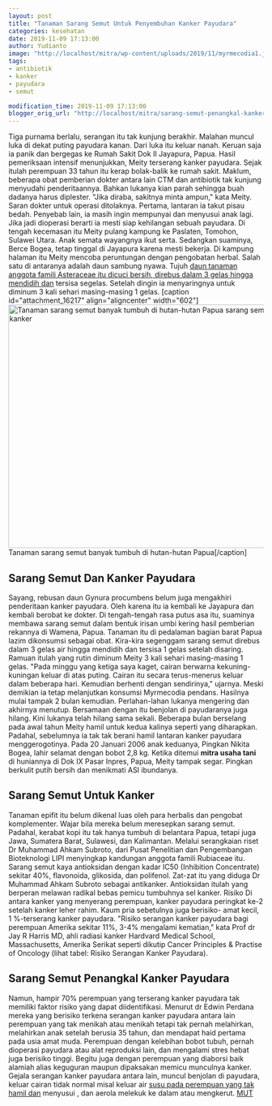 ```yaml
---
layout: post
title: "Tanaman Sarang Semut Untuk Penyembuhan Kanker Payudara"
categories: kesehatan
date: 2019-11-09 17:13:00
author: Yudianto
image: "http://localhost/mitra/wp-content/uploads/2019/11/myrmecodia1.jpg"
tags:
- antibiotik
- kanker
- payudara
- semut

modification_time: 2019-11-09 17:13:00
blogger_orig_url: "http://localhost/mitra/sarang-semut-penangkal-kanker-payudara.html"
---
```


Tiga purnama berlalu, serangan itu tak kunjung berakhir. Malahan muncul luka di dekat puting payudara kanan. Dari luka itu keluar nanah. Keruan saja ia panik dan bergegas ke Rumah Sakit Dok II Jayapura, Papua.
Hasil pemeriksaan intensif menunjukkan, Meity terserang kanker payudara. Sejak itulah perempuan 33 tahun itu kerap bolak-balik ke rumah sakit. Maklum, beberapa obat pemberian dokter antara lain CTM dan antibiotik tak kunjung menyudahi penderitaannya.
Bahkan lukanya kian parah sehingga buah dadanya harus diplester. "Jika diraba, sakitnya minta ampun," kata Meity. Saran dokter untuk operasi ditolaknya. Pertama, lantaran ia takut pisau bedah.
Penyebab lain, ia masih ingin mempunyai dan menyusui anak lagi. Jika jadi dioperasi berarti ia mesti siap kehilangan sebuah payudara. Di tengah kecemasan itu Meity pulang kampung ke Paslaten, Tomohon, Sulawei Utara.
Anak semata wayangnya ikut serta. Sedangkan suaminya, Berce Bogea, tetap tinggal di Jayapura karena mesti bekerja. Di kampung halaman itu Meity mencoba peruntungan dengan pengobatan herbal.
Salah satu di antaranya adalah daun sambung nyawa. Tujuh <a class="" style="width: auto !important;" href="http://127.0.0.1/mitra/air-rebusan-daun-saga-obat-hepatitis.html" data-wpil-post-to-id="">daun tanaman anggota famili Asteraceae itu dicuci bersih, direbus dalam 3 gelas hingga mendidih dan</a> tersisa segelas. Setelah dingin ia menyaringnya untuk diminum 3 kali sehari masing-masing 1 gelas.
[caption id="attachment_16217" align="aligncenter" width="602"]<a href="http://127.0.0.1/mitra/wp-content/uploads/2019/11/semut_602x480.jpg"><img class="wp-image-16217 size-full" src="http://127.0.0.1/mitra/wp-content/uploads/2019/11/semut_602x480.jpg" alt="Tanaman sarang semut banyak tumbuh di hutan-hutan Papua sarang semut untuk kanker" width="602" height="480" /></a> Tanaman sarang semut banyak tumbuh di hutan-hutan Papua[/caption]
<h2>Sarang Semut Dan Kanker Payudara</h2>
Sayang, rebusan daun Gynura procumbens belum juga mengakhiri penderitaan kanker payudara. Oleh karena itu ia kembali ke Jayapura dan kembali berobat ke dokter. Di tengah-tengah rasa putus asa itu, suaminya membawa sarang semut dalam bentuk irisan umbi kering hasil pemberian rekannya di Wamena, Papua. Tanaman itu di pedalaman bagian barat Papua lazim dikonsumsi sebagai obat.
Kira-kira segenggam sarang semut direbus dalam 3 gelas air hingga mendidih dan tersisa 1 gelas setelah disaring. Ramuan itulah yang rutin diminum Meity 3 kali sehari masing-masing 1 gelas.
"Pada minggu yang ketiga saya kaget, cairan berwarna kekuning-kuningan keluar di atas puting. Cairan itu secara terus-menerus keluar dalam beberapa hari. Kemudian berhenti dengan sendirinya," ujarnya.
Meski demikian ia tetap melanjutkan konsumsi Myrmecodia pendans. Hasilnya mulai tampak 2 bulan kemudian. Perlahan-lahan lukanya mengering dan akhirnya menutup.
Bersamaan dengan itu benjolan di payudaranya juga hilang. Kini lukanya telah hilang sama sekali. Beberapa bulan berselang pada awal tahun Meity hamil untuk kedua kalinya seperti yang diharapkan.
Padahal, sebelumnya ia tak tak berani hamil lantaran kanker payudara menggerogotinya. Pada 20 Januari 2006 anak keduanya, Pingkan Nikita Bogea, lahir selamat dengan bobot 2,8 kg. Ketika ditemui <b>mitra usaha tani</b> di huniannya di Dok IX Pasar Inpres, Papua, Meity tampak segar. Pingkan berkulit putih bersih dan menikmati ASI ibundanya.
<h2>Sarang Semut Untuk Kanker</h2>
Tanaman epifit itu belum dikenal luas oleh para herbalis dan pengobat komplementer. Wajar bila mereka belum meresepkan sarang semut. Padahal, kerabat kopi itu tak hanya tumbuh di belantara Papua, tetapi juga Jawa, Sumatera Barat, Sulawesi, dan Kalimantan.
Melalui serangkaian riset Dr Muhammad Ahkam Subroto, dari Pusat Penelitian dan Pengembangan Bioteknologi LIPI menyingkap kandungan anggota famili Rubiaceae itu.
Sarang semut kaya antioksidan dengan kadar IC50 (Inhibition Concentrate) sekitar 40%, flavonoida, glikosida, dan polifenol. Zat-zat itu yang diduga Dr Muhammad Ahkam Subroto sebagai antikanker. Antioksidan itulah yang berperan melawan radikal bebas pemicu tumbuhnya sel kanker. Risiko
Di antara kanker yang menyerang perempuan, kanker payudara peringkat ke-2 setelah kanker leher rahim. Kaum pria sebetulnya juga berisiko- amat kecil, 1 %-terserang kanker payudara.
"Risiko serangan kanker payudara bagi perempuan Amerika sekitar 11%, 3-4% mengalami kematian," kata Prof dr Jay R Harris MD, ahli radiasi kanker Hardvard Medical School, Massachusetts, Amerika Serikat seperti dikutip Cancer Principles &amp; Practise of Oncology (lihat tabel: Risiko Serangan Kanker Payudara).
<h2>Sarang Semut Penangkal Kanker Payudara</h2>
Namun, hampir 70% perempuan yang terserang kanker payudara tak memiliki faktor risiko yang dapat diidentifikasi. Menurut dr Edwin Perdana mereka yang berisiko terkena serangan kanker payudara antara lain perempuan yang tak menikah atau menikah tetapi tak pernah melahirkan, melahirkan anak setelah berusia 35 tahun, dan mendapat haid pertama pada usia amat muda.
Perempuan dengan kelebihan bobot tubuh, pernah dioperasi payudara atau alat reproduksi lain, dan mengalami stres hebat juga berisiko tinggi. Begitu juga dengan perempuan yang diaborsi baik alamiah alias keguguran maupun dipaksakan memicu munculnya kanker.
Gejala serangan kanker payudara antara lain, muncul benjolan di payudara, keluar cairan tidak normal misal keluar air <a class="" style="width: auto !important;" href="http://127.0.0.1/mitra/manfaat-susu-kambing-etawa.html" id="">susu pada perempuan yang tak hamil dan</a> menyusui , dan aerola melekuk ke dalam atau mengkerut. <a href="http://127.0.0.1/mitra/">MUT</a>
